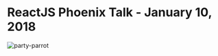 # ReactJS Phoenix Talk - January 10, 2018

![party-parrot](https://media.giphy.com/media/l3q2zVr6cu95nF6O4/giphy.gif)